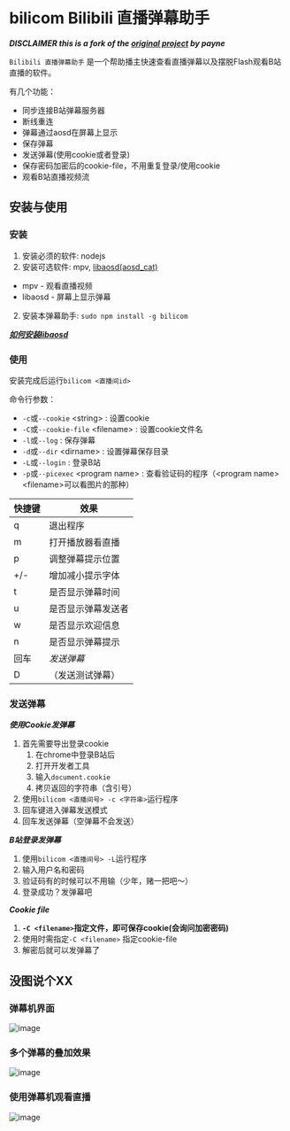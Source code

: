 ﻿# bilicom Bilibili 直播弹幕助手

***DISCLAIMER this is a fork of the [original project](https://coding.net/u/payne/p/bili-comment/git) by payne***

`Bilibili 直播弹幕助手` 是一个帮助播主快速查看直播弹幕以及摆脱Flash观看B站直播的软件。

有几个功能：

* 同步连接B站弹幕服务器
* 断线重连
* 弹幕通过aosd在屏幕上显示
* 保存弹幕
* 发送弹幕(使用cookie或者登录)
* 保存密码加密后的cookie-file，不用重复登录/使用cookie
* 观看B站直播视频流

## 安装与使用

### 安装

1. 安装必须的软件: nodejs
2. 安装可选软件: mpv, [libaosd(aosd_cat)](https://github.com/mkoskar/libaosd-xinerama)
  * mpv - 观看直播视频
  * libaosd - 屏幕上显示弹幕
2. 安装本弹幕助手: `sudo npm install -g bilicom`

[***如何安装libaosd***](https://github.com/ztuowen/bilicom/issues/2)

### 使用

安装完成后运行`bilicom <直播间id>`

命令行参数：

* `-c`或`--cookie` \<string\> : 设置cookie
* `-C`或`--cookie-file` \<filename\> : 设置cookie文件名
* `-l`或`--log` : 保存弹幕
* `-d`或`--dir` \<dirname\> : 设置弹幕保存目录
* `-L`或`--login` : 登录B站
* `-p`或`--picexec` \<program name\> : 查看验证码的程序（\<program name\> \<filename\>可以看图片的那种）

快捷键|	效果
-----|	---------------
q	|	退出程序 
m	|	打开播放器看直播
p	|	调整弹幕提示位置
+/-	|	增加减小提示字体
t	|	是否显示弹幕时间
u	|	是否显示弹幕发送者
w	|	是否显示欢迎信息
n	|	是否显示弹幕提示
回车|   *发送弹幕*
D	|	（发送测试弹幕）

### 发送弹幕

***使用Cookie发弹幕***

1. 首先需要导出登录cookie
    1. 在chrome中登录B站后
    2. 打开开发者工具
    3. 输入`document.cookie`
    4. 拷贝返回的字符串（含引号）
2. 使用`bilicom <直播间号> -c <字符串>`运行程序
4. 回车键进入弹幕发送模式
5. 回车发送弹幕（空弹幕不会发送）

***B站登录发弹幕***

1. 使用`bilicom <直播间号> -L`运行程序
2. 输入用户名和密码
3. 验证码有的时候可以不用输（少年，赌一把吧～）
4. 登录成功？发弹幕吧

***Cookie file***

1. **`-C <filename>`指定文件，即可保存cookie(会询问加密密码)**
2. 使用时需指定`-C <filename>` 指定cookie-file
3. 解密后就可以发弹幕了

## 没图说个XX

### 弹幕机界面

![image](https://cloud.githubusercontent.com/assets/6838440/12380470/09ffb494-bd31-11e5-8d4d-78a9624799aa.png)

### 多个弹幕的叠加效果

![image](https://cloud.githubusercontent.com/assets/6838440/12380496/7a9eaaca-bd31-11e5-96e8-85a128e11a93.png)

### 使用弹幕机观看直播

![image](https://cloud.githubusercontent.com/assets/6838440/12380533/50ecedc6-bd32-11e5-8982-a329838650b6.png)
